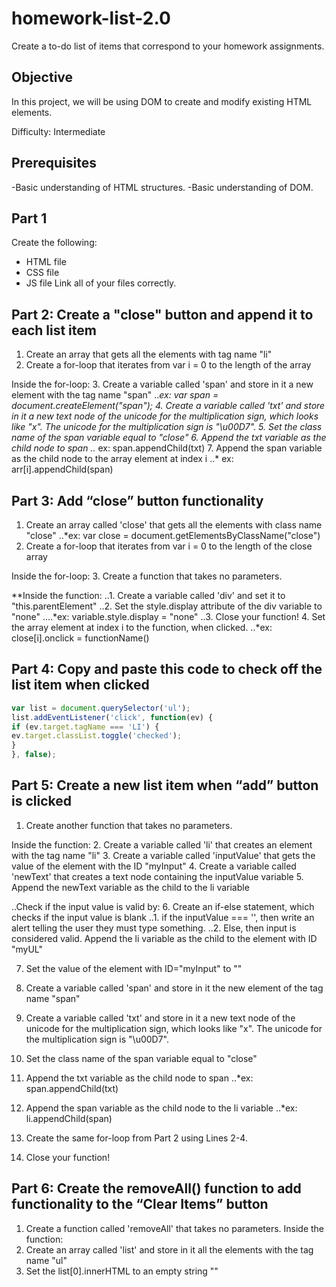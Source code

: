 # homework-list-2.0

Create a to-do list of items that correspond to your homework assignments.

## Objective

In this project, we will be using DOM to create and modify existing HTML elements.

Difficulty: Intermediate

## Prerequisites

-Basic understanding of HTML structures. -Basic understanding of DOM.

## Part 1

Create the following:
* HTML file
* CSS file
* JS file
Link all of your files correctly.

## Part 2: Create a "close" button and append it to each list item

1. Create an array that gets all the elements with tag name "li"
2. Create a for-loop that iterates from var i = 0 to the length of the array

Inside the for-loop:
3. Create a variable called 'span' and store in it a new element with the tag name "span"
..*ex: var span = document.createElement("span");
4. Create a variable called 'txt' and store in it a new text node of the unicode for the multiplication sign, which looks like "x". The unicode for the multiplication sign is "\u00D7".
5. Set the class name of the span variable equal to "close"
6. Append the txt variable as the child node to span
..*	 ex: span.appendChild(txt)
7. Append the span variable as the child node to the array element at index i
..*  ex: arr[i].appendChild(span)



## Part 3: Add “close” button functionality

1. Create an array called 'close' that gets all the elements with class name "close"
..*ex: var close = document.getElementsByClassName("close")
2. Create a for-loop that iterates from var i = 0 to the length of the close array

Inside the for-loop:
3. Create a function that takes no parameters.

**Inside the function:
..1. Create a variable called 'div' and set it to "this.parentElement"
..2. Set the style.display attribute of the div variable to "none"
....*ex: variable.style.display = "none"
..3. Close your function!
4. Set the array element at index i to the function, when clicked.
..*ex: close[i].onclick = functionName()


## Part 4: Copy and paste this code to check off the list item when clicked

```javascript
var list = document.querySelector('ul');
list.addEventListener('click', function(ev) {
if (ev.target.tagName === 'LI') {
ev.target.classList.toggle('checked');
}
}, false);
```

## Part 5: Create a new list item when “add” button is clicked

1. Create another function that takes no parameters.

Inside the function:
2. Create a variable called 'li' that creates an element with the tag name "li"
3. Create a variable called 'inputValue' that gets the value of the element with the ID "myInput"
4. Create a variable called 'newText' that creates a text node containing the inputValue variable
5. Append the newText variable as the child to the li variable

..Check if the input value is valid by:
6. Create an if-else statement, which checks if the input value is blank
..1. if the inputValue === '', then write an alert telling the user they must type something.
..2. Else, then input is considered valid. Append the li variable as the child to the element with ID "myUL"

7. Set the value of the element with ID="myInput" to ""
8. Create a variable called 'span' and store in it the new element of the tag name "span"
9. Create a variable called 'txt' and store in it a new text node of the unicode for the multiplication sign, which looks like "x". The unicode for the multiplication sign is "\u00D7".
10. Set the class name of the span variable equal to "close"
11. Append the txt variable as the child node to span
..*ex: span.appendChild(txt)
12. Append the span variable as the child node to the li variable
..*ex: li.appendChild(span)

13. Create the same for-loop from Part 2 using Lines 2-4.
14. Close your function!

## Part 6: Create the removeAll() function to add functionality to the “Clear Items” button

1. Create a function called 'removeAll' that takes no parameters.
Inside the function:
2. Create an array called 'list' and store in it all the elements with the tag name "ul"
3. Set the list[0].innerHTML to an empty string ""


